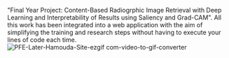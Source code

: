"Final Year Project: Content-Based Radiogrphic Image Retrieval with Deep Learning and Interpretability of Results using Saliency and Grad-CAM".
All this work has been integrated into a web application with the aim of simplifying the training and research steps without having
to execute your lines of code each time.
![PFE-Later-Hamouda-Site-ezgif com-video-to-gif-converter](https://github.com/Yousra-Zahra-LATER/FYP-Xray-CBIR-and-Interpretability-of-Deep-Learning-Results/assets/138157165/659ab6a2-e726-48d4-84e7-3c1cf955264f)
